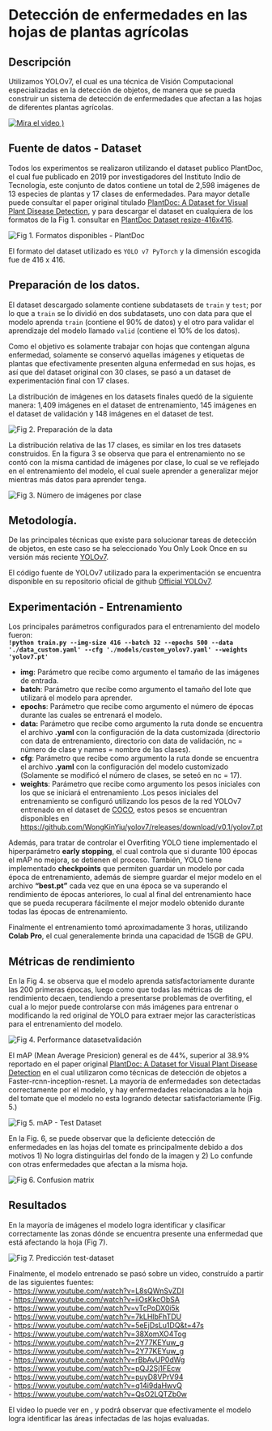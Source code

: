 # Detección de enfermedades en las hojas de plantas agrícolas 

## Descripción
Utilizamos YOLOv7, el cual es una técnica de Visión Computacional especializadas en la detección de objetos, de manera que se pueda construir un sistema de detección de enfermedades que afectan a las hojas de diferentes plantas agrícolas.

[![Mira el video](https://github.com/ALaboriano/Plant-disease-leaf-detection/assets/52020337/b28edf87-a0b0-4de4-9680-c0725162fb93)
)]([http://www.youtube.com/watch?v=VIDEO_ID](https://youtu.be/Uh2y80x36rI?si=58Peju2Vhv-ZVR32))

## Fuente de datos - Dataset

Todos los experimentos se realizaron utilizando el dataset publico PlantDoc, el cual fue publicado en 2019 por investigadores del Instituto Indio de Tecnología, este conjunto de datos contiene un total de 2,598 imágenes de 13 especies de plantas y 17 clases de enfermedades. Para mayor detalle puede consultar el paper original titulado [PlantDoc: A Dataset for Visual Plant Disease Detection](https://arxiv.org/pdf/1911.10317.pdf), y para descargar el dataset en cualquiera de los formatos de la Fig 1. consultar en [PlantDoc Dataset  resize-416x416](https://public.roboflow.com/object-detection/plantdoc).

![Fig 1. Formatos disponibles - PlantDoc](https://user-images.githubusercontent.com/52020337/208254010-19037e53-838e-455c-a5e9-d7a4815d8d0b.JPG)
 
El formato del dataset utilizado es ``YOLO v7 PyTorch`` y la dimensión escogida fue de 416 x 416.

## Preparación de los datos.   

El dataset descargado solamente contiene subdatasets de ``train`` y ``test``; por lo que a ``train`` se lo dividió en dos subdatasets, uno con data para que el modelo aprenda ``train`` (contiene el 90% de datos) y el otro para validar el aprendizaje del modelo llamado ``valid`` (contiene el 10% de los datos).

Como el objetivo es solamente trabajar con hojas que contengan alguna enfermedad, solamente se conservó aquellas imágenes y etiquetas de plantas que efectivamente presenten alguna enfermedad en sus hojas, es así que del dataset original con 30 clases, se pasó a un dataset de experimentación final con 17 clases.

La distribución de imágenes en los datasets finales quedó de la siguiente manera: 1,409 imágenes en el dataset de entrenamiento, 145 imágenes en el dataset de validación y 148 imágenes en el dataset de test.

![Fig 2. Preparación de la data](https://user-images.githubusercontent.com/52020337/208259463-e307af60-f31b-4993-abb2-ed6de3cb9fd3.JPG)

La distribución relativa de las 17 clases, es similar en los tres datasets construidos. En la figura 3 se observa que para el entrenamiento no se contó con la misma cantidad de imágenes por clase, lo cual se ve reflejado en el entrenamiento del modelo, el cual suele aprender a generalizar mejor mientras más datos para aprender tenga.

![Fig 3. Número de imágenes por clase](https://user-images.githubusercontent.com/52020337/208259540-5a377565-f3c4-4b39-9e9d-3b27bc150a5e.JPG)

## Metodología.
De las principales técnicas que existe para solucionar tareas de detección de objetos, en este caso se ha seleccionado You Only Look Once en su versión más  reciente [YOLOv7](https://arxiv.org/abs/2207.02696).

El código fuente de YOLOv7 utilizado para la experimentación se encuentra disponible en su repositorio oficial de github [Official YOLOv7](https://github.com/WongKinYiu/yolov7).

## Experimentación - Entrenamiento

Los principales parámetros configurados para el entrenamiento del modelo fueron:  
**``!python train.py --img-size 416 --batch 32 --epochs 500 --data './data_custom.yaml' --cfg './models/custom_yolov7.yaml' --weights 'yolov7.pt'``**

- **img**: Parámetro que recibe como argumento el tamaño de las imágenes de entrada.
- **batch**: Parámetro que recibe como argumento el tamaño del lote que utilizará el modelo para aprender.
- **epochs**: Parámetro que recibe como argumento el número de épocas durante las cuales se entrenará el modelo. 
- **data:** Parámetro que recibe como argumento la ruta donde se encuentra el archivo **.yaml** con la configuración de la data customizada (directorio con data de entrenamiento, directorio con data de validación, nc = número de clase y names = nombre de las clases). 
- **cfg**: Parámetro que recibe como argumento la ruta donde se encuentra el archivo **.yaml** con la configuración del modelo customizado (Solamente se modificó el número de clases, se seteó en nc = 17).
- **weights**: Parámetro que recibe como argumento los pesos iniciales con los que se iniciará el entrenamiento .Los pesos iniciales del entrenamiento se configuró utilizando los pesos de la red YOLOv7 entrenado en el dataset de [COCO](https://cocodataset.org/), estos pesos se encuentran disponibles en https://github.com/WongKinYiu/yolov7/releases/download/v0.1/yolov7.pt

Además, para tratar de controlar el Overfiting YOLO tiene implementado el hiperparámetro **early stopping**, el cual controla que si durante 100 épocas el mAP no mejora, se detienen el proceso. También, YOLO tiene implementado **checkpoints** que permiten guardar un modelo por cada época de entrenamiento, además de siempre guardar el mejor modelo en el archivo **“best.pt”** cada vez que en una época se va superando el rendimiento de épocas anteriores, lo cual al final del entrenamiento  hace que se pueda recuperara fácilmente el mejor modelo obtenido durante todas las épocas de entrenamiento.

Finalmente el entrenamiento tomó aproximadamente 3 horas, utilizando **Colab Pro**, el cual generalemente brinda una capacidad de 15GB de GPU.

## Métricas de rendimiento
En la Fig 4. se observa que el modelo aprenda satisfactoriamente durante las 200 primeras épocas, luego como que todas las métricas de rendimiento decaen, tendiendo a presentarse problemas de overfiting, el cual a lo mejor puede controlarse con más imágenes para entrenar o modificando la red original de YOLO para extraer mejor las características para el entrenamiento del modelo.

![Fig 4. Performance datasetvalidación](https://user-images.githubusercontent.com/52020337/208584353-1bd93485-f0ef-41b4-8ecb-c76b3dfebfd7.JPG)

El mAP (Mean Average Presicion) general es de 44%, superior al  38.9% reportado en el paper original [PlantDoc: A Dataset for Visual Plant Disease Detection](https://arxiv.org/pdf/1911.10317.pdf) en el cual utilizaron como técnicas de detección de objetos a Faster-rcnn-inception-resnet. La mayoría de enfermedades son detectadas correctamente por el modelo, y hay enfermedades relacionadas a la hoja del tomate que el modelo no esta logrando detectar satisfactoriamente (Fig. 5.)

![Fig 5. mAP - Test Dataset](https://user-images.githubusercontent.com/52020337/208587710-345aa874-b4b7-4fbd-87a6-d14256c6cf61.JPG)

En la Fig. 6, se puede observar que la deficiente detección de enfermedades en las hojas del tomate es principalmente debido a dos motivos 1) No logra distinguirlas del fondo de la imagen y 2) Lo confunde con otras enfermedades que afectan a la misma hoja.

![Fig 6. Confusion matrix](https://user-images.githubusercontent.com/52020337/208589563-c452eadb-4855-4086-9a20-0ff2a31bf46e.JPG)

## Resultados
En la mayoría de imágenes el modelo logra identificar y clasificar correctamente las zonas dónde se encuentra presente una enfermedad que está afectando la hoja (Fig 7).

![Fig 7. Predicción test-dataset](https://user-images.githubusercontent.com/52020337/208589804-4fa27f13-c0d0-42f9-a37f-2558b9684f53.png)

Finalmente, el modelo entrenado se pasó sobre un video, construído a partir de las siguientes fuentes:   
    - https://www.youtube.com/watch?v=L8sQWnSvZDI   
    - https://www.youtube.com/watch?v=iiOsKkcObSA   
    - https://www.youtube.com/watch?v=vTcPoDX0i5k   
    - https://www.youtube.com/watch?v=7kLHlbFhTDU   
    - https://www.youtube.com/watch?v=5eEjDsLu1DQ&t=47s   
    - https://www.youtube.com/watch?v=38XomXO4Tog   
    - https://www.youtube.com/watch?v=2Y77KEYuw_g   
    - https://www.youtube.com/watch?v=2Y77KEYuw_g   
    - https://www.youtube.com/watch?v=rBbAvUP0dWg  
    - https://www.youtube.com/watch?v=pQJ2Sj1FEcw  
    - https://www.youtube.com/watch?v=puyD8VPrV94  
    - https://www.youtube.com/watch?v=q14i9daHwvQ  
    - https://www.youtube.com/watch?v=QsO2LQTZb0w  

El video lo puede ver en [](), y podrá observar que efectivamente el modelo logra identificar las áreas infectadas de las hojas evaluadas.
